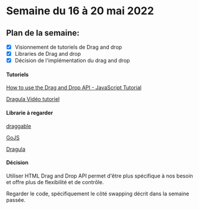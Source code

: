 # Semaine du 16 à 20 mai 2022

## Plan de la semaine:
- [x] Visionnement de tutoriels de Drag and drop
- [x] Libraries de Drag and drop
- [x] Décision de l'implémentation du drag and drop

#### Tutoriels
[How to use the Drag and Drop API - JavaScript Tutorial](https://www.youtube.com/watch?v=OHTudicK7nY&ab_channel=dcode)

[Dragula Vidéo tutoriel](https://www.youtube.com/watch?v=4Mo340tYlPw&ab_channel=Cukmekerb%27sCodingClass)

#### Librarie à regarder
[draggable](https://shopify.github.io/draggable/)

[GoJS](https://gojs.net/latest/)

[Dragula](https://bevacqua.github.io/dragula/)

#### Décision

Utiliser HTML Drag and Drop API permet d'être plus spécifique à nos besoin et offre plus de flexibilité et de contrôle.

Regarder le code, spécifiquement le côté swapping décrit dans la semaine passée.